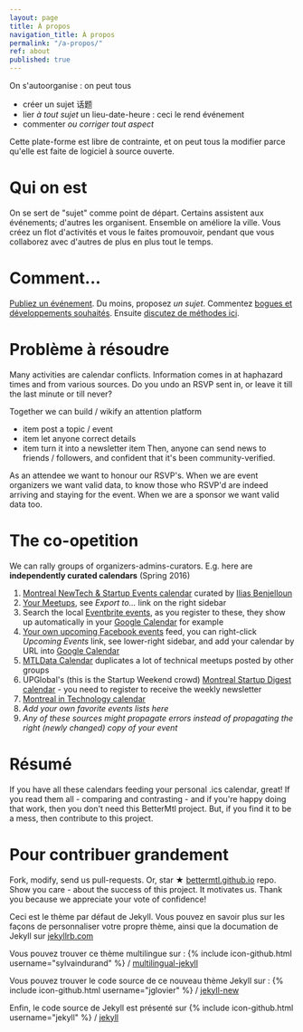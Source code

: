 ```yaml
---
layout: page
title: À propos
navigation_title: À propos
permalink: "/a-propos/"
ref: about
published: true
---
```


On s'autoorganise : on peut tous

- créer un sujet 话题
- lier _à tout sujet_ un lieu-date-heure : ceci le rend événement
- commenter _ou corriger tout aspect_

Cette plate-forme est libre de contrainte, et on peut tous la modifier parce qu'elle est faite de logiciel à source ouverte.


# Qui on est

On se sert de "sujet" comme point de départ. Certains assistent aux événements; d'autres les organisent. Ensemble on améliore la ville. Vous créez un flot d'activités et vous le faites promouvoir, pendant que vous collaborez avec d'autres de plus en plus tout le temps.

# Comment...

[Publiez un événement](/create). Du moins, proposez _un sujet_. Commentez [bogues et développements souhaités](waffle.io/bettermtl/bettermtl.github.io). Ensuite [discutez de méthodes ici](gitter.im/bettermtl/general).

# Problème à résoudre

Many activities are calendar conflicts. Information comes in at haphazard times and from various sources. Do you undo an RSVP sent in, or leave it till the last minute or till never?

Together we can build / wikify an attention platform

- item post a topic / event
- item let anyone correct details
- item turn it into a newsletter item
Then, anyone can send news to friends / followers, and confident that it's been community-verified.

As an attendee we want to honour our RSVP's. When we are event organizers we want valid data, to know those who RSVP'd are indeed arriving and staying for the event. When we are a sponsor we want valid data too.


# The co-opetition
We can rally groups of organizers-admins-curators. E.g. here are **independently curated calendars** (Spring 2016)

1. [Montreal NewTech & Startup Events calendar](http://notman.org/event-space/#mtltech) curated by [Ilias Benjelloun](https://www.linkedin.com/in/iliasbenjelloun)
1. [Your Meetups](http://www.meetup.com/find/events/?allMeetups=true&radius=50&userFreeform=Montr%C3%A9al%2C+QC&mcId=z278063&mcName=Montr%C3%A9al%2C+Qu%C3%A9bec%2C+CA&eventFilter=mysugg), see *Export to...* link on the right sidebar
1. Search the local [Eventbrite events](https://www.eventbrite.ca/d/canada--montreal/events/?crt=regular&sort=best&view=list), as you register to these, they show up automatically in your [Google Calendar](https://calendar.google.com/) for example
1. [Your own upcoming Facebook events](https://www.facebook.com/events/upcoming) feed, you can right-click *Upcoming Events* link, see lower-right sidebar, and add your calendar by URL into [Google Calendar](https://calendar.google.com/)
1. [MTLData Calendar](http://mtldata.com/calendar/) duplicates a lot of technical meetups posted by other groups
1. UPGlobal's (this is the Startup Weekend crowd) [Montreal Startup Digest calendar](https://www.startupdigest.com/digests/montreal) - you need to register to receive the weekly newsletter
1. [Montreal in Technology calendar](http://www.montrealintechnology.com/calendar/)
1. *Add your own favorite events lists here*
1. *Any of these sources might propagate errors instead of propagating the right (newly changed) copy of your event*


# Résumé

If you have all these calendars feeding your personal .ics calendar, great! If you read them all - comparing and contrasting - and if you're happy doing that work, then you don't need this BetterMtl project. But, if you find it to be a mess, then contribute to this project.

# Pour contribuer grandement

Fork, modify, send us pull-requests. Or, star ★  [bettermtl.github.io](https://github.com/bettermtl/bettermtl.github.io) repo. Show you care - about the success of this project. It motivates us. Thank you because we appreciate your vote of confidence!


Ceci est le thème par défaut de Jekyll. Vous pouvez en savoir plus sur les façons de personnaliser votre propre thème, ainsi que la documation de Jekyll sur [jekyllrb.com](http://jekyllrb.com/)

Vous pouvez trouver ce thème multilingue sur :
{% include icon-github.html username="sylvaindurand" %} /
[multilingual-jekyll](https://github.com/sylvaindurand/multilingual-jekyll)

Vous pouvez trouver le code source de ce nouveau thème Jekyll sur :
{% include icon-github.html username="jglovier" %} /
[jekyll-new](https://github.com/jglovier/jekyll-new)

Enfin, le code source de Jekyll est présenté sur
{% include icon-github.html username="jekyll" %} /
[jekyll](https://github.com/jekyll/jekyll)

